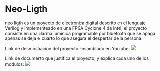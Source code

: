 # Neo-Ligth
neo ligth es un proyecto de electronica digital descrito en el lenguaje Verilog y implementeado en una FPGA Cyclone 4 de intel, 
el proyecto consiste en una alarma luminica programable por bluetooth que se apaga apenas se deja el cuarto lo que asegura el despertar de la persona.

Link de desmostracion del proyecto ensamblado en Youtube: ![](https://youtu.be/x_OZTIZxotM)

Link de documento que justifica el proyecto, y explica cada uno de los modulos: ![](https://drive.google.com/file/d/1SFHF790jpPTALLVg7CbJMmcI9PAo5UEg/view?usp=sharing)

